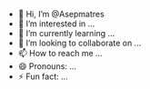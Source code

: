 - 👋 Hi, I’m @Asepmatres
- 👀 I’m interested in ...
- 🌱 I’m currently learning ...
- 💞️ I’m looking to collaborate on ...
- 📫 How to reach me ...
- 😄 Pronouns: ...
- ⚡ Fun fact: ...

<!---
Asepmatres/Asepmatres is a ✨ special ✨ repository because its `README.md` (this file) appears on your GitHub profile.
You can click the Preview link to take a look at your changes.
--->
